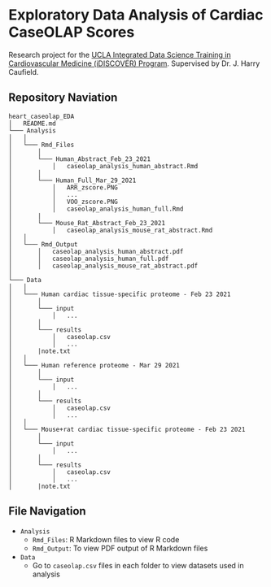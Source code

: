 # Exploratory Data Analysis of Cardiac CaseOLAP Scores

Research project for the [UCLA Integrated Data Science Training in Cardiovascular Medicine (iDISCOVER) Program](https://cvdatascience.dgsom.ucla.edu/pages/). Supervised by Dr. J. Harry Caufield.

## Repository Naviation

```
heart_caseolap_EDA
│   README.md   
└─── Analysis
│   │
│   └─── Rmd_Files
│       │
│       └─── Human_Abstract_Feb_23_2021
│           │   caseolap_analysis_human_abstract.Rmd
│       │
│       └─── Human_Full_Mar_29_2021
│           │   ARR_zscore.PNG
│           │   ...
│           │   VOO_zscore.PNG
│           │   caseolap_analysis_human_full.Rmd
│       |
│       └─── Mouse_Rat_Abstract_Feb_23_2021
│           │   caseolap_analysis_mouse_rat_abstract.Rmd 
│   │
│   └─── Rmd_Output
│       │   caseolap_analysis_human_abstract.pdf
│       │   caseolap_analysis_human_full.pdf 
│       │   caseolap_analysis_mouse_rat_abstract.pdf
│   
└─── Data
│   │
│   └─── Human cardiac tissue-specific proteome - Feb 23 2021 
│       │
│       └─── input
│           │   ...
│       │
│       └─── results
│           │   caseolap.csv
│           │   ...
│       |note.txt
│   │
│   └─── Human reference proteome - Mar 29 2021 
│       │
│       └─── input
│           │   ...
│       │
│       └─── results
│           │   caseolap.csv
│           │   ...
│   │
│   └─── Mouse+rat cardiac tissue-specific proteome - Feb 23 2021 
│       │
│       └─── input
│           │   ...
│       │
│       └─── results
│           │   caseolap.csv
│           │   ...
│       |note.txt
```
## File Navigation
* `Analysis`
  - `Rmd_Files`: R Markdown files to view R code
  - `Rmd_Output`: To view PDF output of R Markdown files
* `Data`
  - Go to `caseolap.csv` files in each folder to view datasets used in analysis
